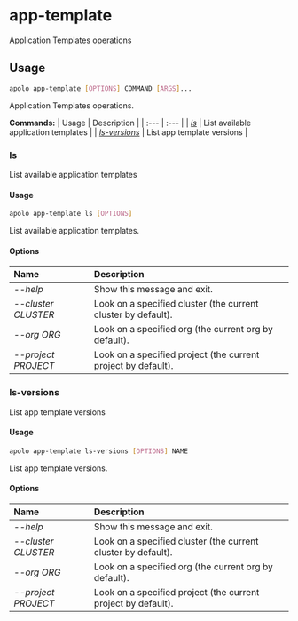 # app-template

Application Templates operations

## Usage

```bash
apolo app-template [OPTIONS] COMMAND [ARGS]...
```

Application Templates operations.

**Commands:**
| Usage | Description |
| :--- | :--- |
| [_ls_](app-template.md#ls) | List available application templates |
| [_ls-versions_](app-template.md#ls-versions) | List app template versions |


### ls

List available application templates


#### Usage

```bash
apolo app-template ls [OPTIONS]
```

List available application templates.

#### Options

| Name | Description |
| :--- | :--- |
| _--help_ | Show this message and exit. |
| _--cluster CLUSTER_ | Look on a specified cluster \(the current cluster by default\). |
| _--org ORG_ | Look on a specified org \(the current org by default\). |
| _--project PROJECT_ | Look on a specified project \(the current project by default\). |



### ls-versions

List app template versions


#### Usage

```bash
apolo app-template ls-versions [OPTIONS] NAME
```

List app template versions.

#### Options

| Name | Description |
| :--- | :--- |
| _--help_ | Show this message and exit. |
| _--cluster CLUSTER_ | Look on a specified cluster \(the current cluster by default\). |
| _--org ORG_ | Look on a specified org \(the current org by default\). |
| _--project PROJECT_ | Look on a specified project \(the current project by default\). |


